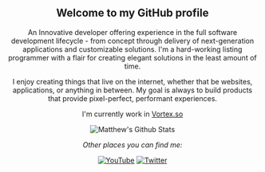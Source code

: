 <div align="center">
<h2>Welcome to my GitHub profile</h2>
</div>

<div align="center">

An Innovative developer offering experience in the full software development lifecycle - from concept through delivery of next-generation applications and customizable solutions. I'm a hard-working listing programmer with a flair for creating elegant solutions in the least amount of time.

</div>

<div align="center">

I enjoy creating things that live on the internet, whether that be websites, applications, or anything in between. My goal is always to build products that provide pixel-perfect, performant experiences.

<p>I'm currently work in <a href="https://www.vortex.so/" target="_blank">Vortex.so</a></p>

</div>

<div align="center">

<img align="center" src="https://github-readme-stats.vercel.app/api?username=mattfreire&&show_icons=true&title_color=161e2e&icon_color=31c48d&text_color=4b5563&bg_color=f4f5f7" alt="Matthew's Github Stats">


<i>Other places you can find me:</i><br>

<a href="https://www.youtube.com/channel/UCRM1gWNTDx0SHIqUJygD-kQ" target="_blank"><img src="https://img.shields.io/badge/YouTube-%23E4405F.svg?&style=flat-square&logo=youtube&logoColor=white" alt="YouTube"></a>
<a href="https://www.twitter.com/mattfreire" target="_blank"><img src="https://img.shields.io/badge/Twitter-%231877F2.svg?&style=flat-square&logo=twitter&logoColor=white" alt="Twitter"></a>

</div>

